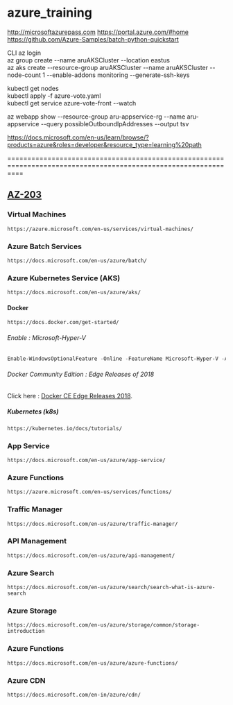 # azure_training

http://microsoftazurepass.com
https://portal.azure.com/#home
https://github.com/Azure-Samples/batch-python-quickstart


CLI
az login <br/>
az group create --name aruAKSCluster --location eastus <br/>
az aks create --resource-group aruAKSCluster --name aruAKSCluster --node-count 1 --enable-addons monitoring --generate-ssh-keys<br/>

kubectl get nodes<br/>
kubectl apply -f azure-vote.yaml<br/>
kubectl get service azure-vote-front --watch<br/>

az webapp show --resource-group aru-appservice-rg --name aru-appservice --query possibleOutboundIpAddresses --output tsv<br/>

https://docs.microsoft.com/en-us/learn/browse/?products=azure&roles=developer&resource_type=learning%20path


================================================================================================================

## [AZ-203](https://www.microsoft.com/en-us/learning/exam-az-203.aspx)

### Virtual Machines
    https://azure.microsoft.com/en-us/services/virtual-machines/
### Azure Batch Services
    https://docs.microsoft.com/en-us/azure/batch/
    
### Azure Kubernetes Service (AKS)
    https://docs.microsoft.com/en-us/azure/aks/
#### Docker
    https://docs.docker.com/get-started/ 
    
###### Enable : Microsoft-Hyper-V 
```powershell
Enable-WindowsOptionalFeature -Online -FeatureName Microsoft-Hyper-V -All
```
###### Docker Community Edition : Edge Releases of 2018

Click here : [Docker CE Edge Releases 2018](https://download.docker.com/win/edge/28777/Docker%20for%20Windows%20Installer.exe).

##### Kubernetes (k8s)
    https://kubernetes.io/docs/tutorials/
    
### App Service
    https://docs.microsoft.com/en-us/azure/app-service/
    
### Azure Functions
    https://azure.microsoft.com/en-us/services/functions/
### Traffic Manager
    https://docs.microsoft.com/en-us/azure/traffic-manager/
### API Management
    https://docs.microsoft.com/en-us/azure/api-management/
### Azure Search
    https://docs.microsoft.com/en-us/azure/search/search-what-is-azure-search
### Azure Storage
    https://docs.microsoft.com/en-us/azure/storage/common/storage-introduction
### Azure Functions
    https://docs.microsoft.com/en-us/azure/azure-functions/
### Azure CDN
    https://docs.microsoft.com/en-in/azure/cdn/
